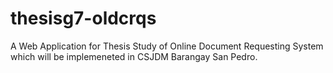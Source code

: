 # thesisg7-oldcrqs
A Web Application for Thesis Study of Online Document Requesting System which will be implemeneted in CSJDM Barangay San Pedro.
